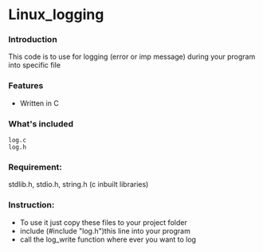# Linux_logging
### Introduction
This code is to use for logging (error or imp message) during your program into specific file  
### Features
* Written in C

### What's included
```
log.c
log.h
```

### Requirement:
stdlib.h, stdio.h, string.h (c inbuilt libraries)

### Instruction:
* To use it just copy these files to your project folder 
* include (#include "log.h")this line into your program 
* call the log_write function where ever you want to log
